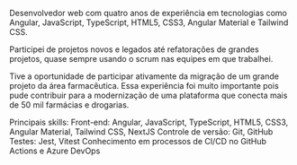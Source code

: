 Desenvolvedor web com quatro anos de experiência em tecnologias como Angular, JavaScript, TypeScript, HTML5, CSS3, Angular Material e Tailwind CSS.

Participei de projetos novos e legados até refatorações de grandes projetos, quase sempre usando o scrum nas equipes em que trabalhei.

Tive a oportunidade de participar ativamente da migração de um grande projeto da área farmacêutica. Essa experiência foi muito importante pois pude contribuir para a modernização de uma plataforma que conecta mais de 50 mil farmácias e drogarias.

Principais skills:
Front-end: Angular, JavaScript, TypeScript, HTML5, CSS3, Angular Material, Tailwind CSS, NextJS
Controle de versão: Git, GitHub
Testes: Jest, Vitest
Conhecimento em processos de CI/CD no GitHub Actions e Azure DevOps
